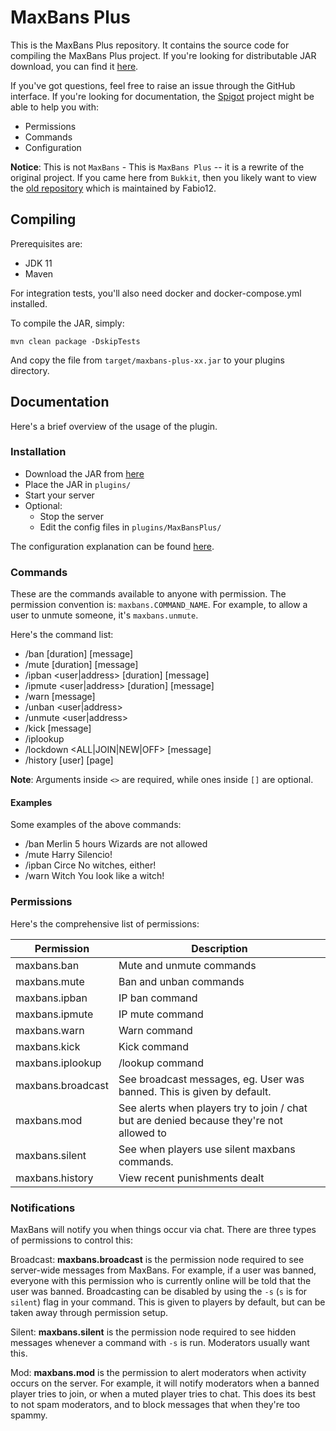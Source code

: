 # MaxBans Plus
This is the MaxBans Plus repository. It contains the source code for compiling the MaxBans Plus
project. If you're looking for distributable JAR download, you can find it
[here](https://www.spigotmc.org/resources/maxbans-plus.41392/).

If you've got questions, feel free to raise an issue through the GitHub interface. If you're
looking for documentation, the [Spigot](https://www.spigotmc.org/resources/maxbans-plus.41392/)
project might be able to help you with:
* Permissions
* Commands
* Configuration

**Notice**: This is not `MaxBans` - This is `MaxBans Plus` -- it is a rewrite of the original 
project. If you came here from `Bukkit`, then you likely want to view the 
[old repository](https://github.com/netherfoam/MaxBans) which is maintained by Fabio12.

## Compiling
Prerequisites are:
* JDK 11
* Maven

For integration tests, you'll also need docker and docker-compose.yml installed.

To compile the JAR, simply:
```
mvn clean package -DskipTests
```

And copy the file from `target/maxbans-plus-xx.jar` to your plugins directory.

## Documentation
Here's a brief overview of the usage of the plugin.

### Installation
* Download the JAR from [here](https://www.spigotmc.org/resources/maxbans-plus.41392/)
* Place the JAR in `plugins/`
* Start your server
* Optional:
  * Stop the server
  * Edit the config files in `plugins/MaxBansPlus/`

The configuration explanation can be found [here](config.md).

### Commands
These are the commands available to anyone with permission. The permission convention is:
`maxbans.COMMAND_NAME`. For example, to allow a user to unmute someone, it's `maxbans.unmute`.

Here's the command list:
* /ban <user> [duration] [message]
* /mute <user> [duration] [message]
* /ipban <user|address> [duration] [message]
* /ipmute <user|address> [duration] [message]
* /warn <user> [message]
* /unban <user|address>
* /unmute <user|address>
* /kick <user> [message]
* /iplookup <user>
* /lockdown <ALL|JOIN|NEW|OFF> [message]
* /history [user] [page]

**Note**: Arguments inside `<>` are required, while ones inside `[]` are optional. 

#### Examples
Some examples of the above commands:
* /ban Merlin 5 hours Wizards are not allowed
* /mute Harry Silencio!
* /ipban Circe No witches, either!
* /warn Witch You look like a witch!

### Permissions
Here's the comprehensive list of permissions:

Permission | Description
-----------|------------
maxbans.ban|Mute and unmute commands
maxbans.mute|Ban and unban commands
maxbans.ipban|IP ban command
maxbans.ipmute|IP mute command
maxbans.warn|Warn command
maxbans.kick|Kick command
maxbans.iplookup|/lookup command
maxbans.broadcast|See broadcast messages, eg. User was banned. This is given by default.
maxbans.mod|See alerts when players try to join / chat but are denied because they're not allowed to
maxbans.silent|See when players use silent maxbans commands.
maxbans.history|View recent punishments dealt

### Notifications
MaxBans will notify you when things occur via chat. There are three types of permissions
to control this:

Broadcast: **maxbans.broadcast** is the permission node required to see server-wide messages from MaxBans.
For example, if a user was banned, everyone with this permission who is currently online will be told that
the user was banned. Broadcasting can be disabled by using the `-s` (`s` is for `silent`) flag in your command.
This is given to players by default, but can be taken away through permission setup.

Silent: **maxbans.silent** is the permission node required to see hidden messages whenever a command with `-s`
is run. Moderators usually want this.

Mod: **maxbans.mod** is the permission to alert moderators when activity occurs on the server. For example,
it will notify moderators when a banned player tries to join, or when a muted player tries to chat. This does
its best to not spam moderators, and to block messages that when they're too spammy.

